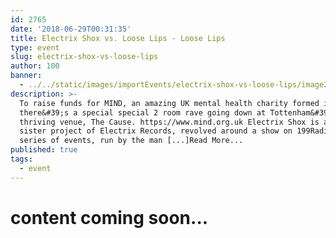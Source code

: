 ```yaml
---
id: 2765
date: '2018-06-29T00:31:35'
title: Electrix Shox vs. Loose Lips - Loose Lips
type: event
slug: electrix-shox-vs-loose-lips
author: 100
banner:
  - ../../static/images/importEvents/electrix-shox-vs-loose-lips/image2765.jpeg
description: >-
  To raise funds for MIND, an amazing UK mental health charity formed in 1946,
  there&#39;s a special special 2 room rave going down at Tottenham&#39;s
  thriving venue, The Cause. https://www.mind.org.uk Electrix Shox is a new
  sister project of Electrix Records, revolved around a show on 199Radio and a
  series of events, run by the man [...]Read More...
published: true
tags:
  - event
---
```

content coming soon...
======================